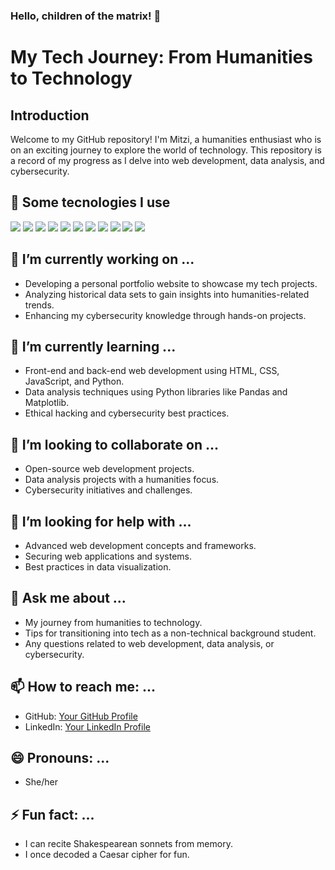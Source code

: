 ### Hello, children of the matrix!  👋

# My Tech Journey: From Humanities to Technology

## Introduction
Welcome to my GitHub repository! I'm Mitzi, a humanities enthusiast who is on an exciting journey to explore the world of technology. This repository is a record of my progress as I delve into web development, data analysis, and cybersecurity.

## 👯 Some tecnologies I use

<img src="https://img.shields.io/badge/Tableau-E97627?style=for-the-badge&logo=Tableau&logoColor=white" />
<img src="https://img.shields.io/badge/Wordpress-21759B?style=for-the-badge&logo=wordpress&logoColor=white" />           
<img src="https://img.shields.io/badge/microsoft%20azure-0089D6?style=for-the-badge&logo=microsoft-azure&logoColor=white" />    
<img src="https://img.shields.io/badge/Google_Cloud-4285F4?style=for-the-badge&logo=google-cloud&logoColor=white" />                     
<img src="https://img.shields.io/badge/MySQL-005C84?style=for-the-badge&logo=mysql&logoColor=white" />    
<img src="https://img.shields.io/badge/Microsoft_Excel-217346?style=for-the-badge&logo=microsoft-excel&logoColor=white" />
<img src="https://img.shields.io/badge/Adobe%20Photoshop-31A8FF?style=for-the-badge&logo=Adobe%20Photoshop&logoColor=black" />           
<img src="https://img.shields.io/badge/HTML5-E34F26?style=for-the-badge&logo=html5&logoColor=white" />       
<img src="https://img.shields.io/badge/JavaScript-323330?style=for-the-badge&logo=javascript&logoColor=F7DF1E" />
<img src="https://img.shields.io/badge/GitHub-100000?style=for-the-badge&logo=github&logoColor=white" />
<img src="https://img.shields.io/badge/CSS3-1572B6?style=for-the-badge&logo=css3&logoColor=white" />


## 🔭 I’m currently working on ...
- Developing a personal portfolio website to showcase my tech projects.
- Analyzing historical data sets to gain insights into humanities-related trends.
- Enhancing my cybersecurity knowledge through hands-on projects.

## 🌱 I’m currently learning ...
- Front-end and back-end web development using HTML, CSS, JavaScript, and Python.
- Data analysis techniques using Python libraries like Pandas and Matplotlib.
- Ethical hacking and cybersecurity best practices.

## 👯 I’m looking to collaborate on ...
- Open-source web development projects.
- Data analysis projects with a humanities focus.
- Cybersecurity initiatives and challenges.

## 🤔 I’m looking for help with ...
- Advanced web development concepts and frameworks.
- Securing web applications and systems.
- Best practices in data visualization.

## 💬 Ask me about ...
- My journey from humanities to technology.
- Tips for transitioning into tech as a non-technical background student.
- Any questions related to web development, data analysis, or cybersecurity.

## 📫 How to reach me: ...
- GitHub: [Your GitHub Profile](https://github.com/Mitzi1623)
- LinkedIn: [Your LinkedIn Profile](https://www.linkedin.com/in/mitzi-yazm%C3%ADn-cancino-huerta-6aa110262/)

## 😄 Pronouns: ...
- She/her
## ⚡ Fun fact: ...
- I can recite Shakespearean sonnets from memory.
- I once decoded a Caesar cipher for fun.
